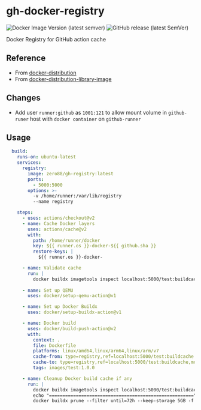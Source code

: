# gh-docker-registry

![Docker Image Version (latest semver)](https://img.shields.io/docker/v/zero88/gh-registry?sort=semver&style=flat-square)
![GitHub release (latest SemVer)](https://img.shields.io/github/v/release/zero88/gh-registry?style=flat-square)

Docker Registry for GitHub action cache

## Reference

- From [docker-distribution](https://github.com/docker/distribution)
- From [docker-distribution-library-image](https://github.com/docker/distribution-library-image)

## Changes

- Add user `runner:github` as `1001:121` to allow mount volume in `github-runer` host with `docker container` on `github-runner`

## Usage

```yaml
  build:
    runs-on: ubuntu-latest
    services:
      registry:
        image: zero88/gh-registry:latest
        ports:
          - 5000:5000
        options: >-
          -v /home/runner:/var/lib/registry
          --name registry

    steps:
      - uses: actions/checkout@v2
      - name: Cache Docker layers
        uses: actions/cache@v2
        with:
          path: /home/runner/docker
          key: ${{ runner.os }}-docker-${{ github.sha }}
          restore-keys: |
            ${{ runner.os }}-docker-

      - name: Validate cache
        run: |
          docker buildx imagetools inspect localhost:5000/test:buildcache
      
      - name: Set up QEMU
        uses: docker/setup-qemu-action@v1

      - name: Set up Docker Buildx
        uses: docker/setup-buildx-action@v1

      - name: Docker build
        uses: docker/build-push-action@v2
        with:
          context: .
          file: Dockerfile
          platforms: linux/amd64,linux/arm64,linux/arm/v7
          cache-from: type=registry,ref=localhost:5000/test:buildcache
          cache-to: type=registry,ref=localhost:5000/test:buildcache,mode=max
          tags: images/test:1.0.0

      - name: Cleanup Docker build cache if any
        run: |
          docker buildx imagetools inspect localhost:5000/test:buildcache
          echo "======================================================"
          docker buildx prune --filter until=72h --keep-storage 5GB -f

```
